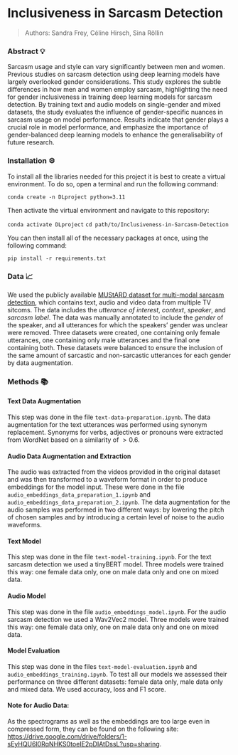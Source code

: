 # Inclusiveness in Sarcasm Detection
> Authors: Sandra Frey, Céline Hirsch, Sina Röllin

### Abstract 💡

Sarcasm usage and style can vary significantly between men and women. Previous studies on sarcasm detection using deep learning models have largely overlooked gender considerations. This study explores the subtle differences in how men and women employ sarcasm, highlighting the need for gender inclusiveness in training deep learning models for sarcasm detection. By training text and audio models on single-gender and mixed datasets, the study evaluates the influence of gender-specific nuances in sarcasm usage on model performance. Results indicate that gender plays a crucial role in model performance, and emphasize the importance of gender-balanced deep learning models to enhance the generalisability of future research.

### Installation ⚙️

To install all the libraries needed for this project it is best to create a virtual environment. To do so, open a terminal and run the following command:

`conda create -n DLproject python=3.11`

Then activate the virtual environment and navigate to this repository:

`conda activate DLproject`
`cd path/to/Inclusiveness-in-Sarcasm-Detection`

You can then install all of the necessary packages at once, using the following command:

`pip install -r requirements.txt`


### Data 📈

We used the publicly available [MUStARD dataset for multi-modal sarcasm detection](https://github.com/soujanyaporia/MUStARD), which contains text, audio and video data from multiple TV sitcoms. The data includes the *utterance of interest*, *context*, *speaker*, and *sarcasm label*. The data was manually annotated to include the *gender* of the speaker, and all utterances for which the speakers’ gender was unclear were removed. Three datasets were created, one containing only female utterances, one containing only male utterances and the final one containing both. These datasets were balanced to ensure the inclusion of the same amount of sarcastic and non-sarcastic utterances for each gender by data augmentation. 

### Methods 📚

#### Text Data Augmentation
This step was done in the file `text-data-preparation.ipynb`. The data augmentation for the text utterances was performed using synonym replacement. Synonyms for verbs, adjectives or pronouns were extracted from WordNet based on a similarity of $> 0.6$. 

#### Audio Data Augmentation and Extraction
The audio was extracted from the videos provided in the original dataset and was then transformed to a waveform format in order to produce embeddings for the model input. These were done in the file `audio_embeddings_data_preparation_1.ipynb` and `audio_embeddings_data_preparation_2.ipynb`. The data augmentation for the audio samples was performed in two different ways: by lowering the pitch of chosen samples and by introducing a certain level of noise to the audio waveforms.

#### Text Model
This step was done in the file `text-model-training.ipynb`. For the text sarcasm detection we used a tinyBERT model. Three models were trained this way: one female data only, one on male data only and one on mixed data. 

#### Audio Model
This step was done in the file `audio_embeddings_model.ipynb`. For the audio sarcasm detection we used a Wav2Vec2 model. Three models were trained this way: one female data only, one on male data only and one on mixed data. 

#### Model Evaluation
This step was done in the files `text-model-evaluation.ipynb` and `audio_embeddings_training.ipynb`. To test all our models we assessed their performance on three different datasets: female data only, male data only and mixed data. We used accuracy, loss and F1 score. 


#### Note for Audio Data:
As the spectrograms as well as the embeddings are too large even in compressed form, they can be found on the following site: https://drive.google.com/drive/folders/1-sEyHQU6l0RqNHKS0toeIE2pDIAtDssL?usp=sharing.

